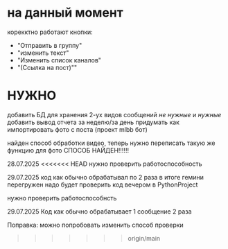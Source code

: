 
# на данный момент

корекктно работают кнопки:
 - "Отправить в группу"
 - "изменить текст" 
 - "Изменить список каналов"
 - "(Ссылка на пост)""
  
# НУЖНО

добавить БД для хранения 2-ух видов сообщений *не нужные* и *нужные*
добавить вывод отчета за неделю/за день 
придумать как импортировать фото с поста (проект mlbb бот)

найден способ обработки видео, теперь нужно переписать такую же функцию для фото
СПОСОБ НАЙДЕН!!!!!!

28.07.2025
<<<<<<< HEAD
нужно проверить работоспособность

29.07.2025
код как обычно обрабатывал по 2 раза в итоге гемини перегружен надо будет проверить код вечером в PythonProject

нужно проверить работоспособнсть

29.07.2025
Код как обычно обрабатывает 1 сообщение 2 раза

Поправка: можно попробовать изменить способ проверки 
>>>>>>> origin/main
